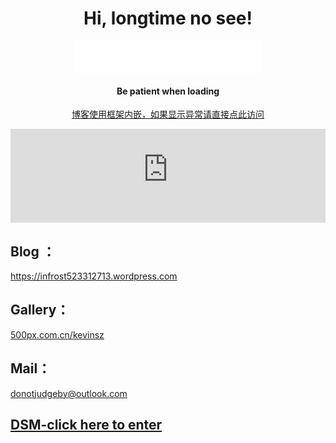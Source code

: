 <script type="text/javascript">
    document.getElementsByTagName('body')[0].style.height = window.innerHeight+'px';
</script>
<body id="body" height="100%">
<h1 style="text-align:center;">
	Hi, longtime no see! 
</h1>
<p style="text-align:center;">
	<iframe frameborder="no" border="0" marginwidth="0" marginheight="0" width=298 height=52 src="//music.163.com/outchain/player?type=2&id=1341939767&auto=0&height=32"></iframe>
</p>
	<h4 style="text-align:center;">Be patient when loading</h4>
<p style="text-align:center;">
<a href="https://infrost523312713.wordpress.com" target="_blank">博客使用框架内嵌，如果显示异常请直接点此访问</a>
	<br />
</p>

<p>
<iframe name="Wp" id="Wp" src="https://infrost523312713.wordpress.com" onload="this.height=body.offsetHeight" width="100%" scrolling="true" frameborder="0"></iframe>
	<br />
</p>
<h2>
	Blog ：
</h2>	
<a href="https://infrost523312713.wordpress.com" target="_blank">https://infrost523312713.wordpress.com</a>

<h2>
	Gallery：
</h2>
<a href="http://500px.com.cn/kevinsz" target="_blank">500px.com.cn/kevinsz</a>
<h2>
	Mail：
</h2>
<a href="mailto:donotjudgeby@outlook.com" target="_blank">donotjudgeby@outlook.com</a>
<h2>
	<a href="http://kevinskyzeng.quickconnect.cn" target="_blank">DSM-click here to enter</a>
</h2>
</body>


